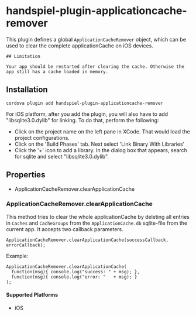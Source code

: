 # handspiel-plugin-applicationcache-remover

This plugin defines a global `ApplicationCacheRemover` object, which can be used
to clear the complete applicationCache on iOS devices.

    ## Limitation

    Your app should be restarted after clearing the cache. Otherwise the
    app still has a cache loaded in memory.

## Installation

    cordova plugin add handspiel-plugin-applicationcache-remover

For iOS platform, after you add the plugin, you will also have to add "libsqlite3.0.dylib" for linking. To do that, perform the following:

* Click on the project name on the left pane in XCode. That would load the project configurations.
* Click on the 'Build Phases' tab. Next select 'Link Binary With Libraries'
* Click the '+' icon to add a library. In the dialog box that appears, search for sqlite and select "libsqlite3.0.dylib".

## Properties

* ApplicationCacheRemover.clearApplicationCache

### ApplicationCacheRemover.clearApplicationCache

This method tries to clear the whole applicationCache by deleting all entries in `Caches` and `CacheGroups` from the `ApplicationCache.db` sqlite-file from the current app. It accepts two callback
parameters.

    ApplicationCacheRemover.clearApplicationCache(successCallback, errorCallback);

Example:

    ApplicationCacheRemover.clearApplicationCache(
      function(msg){ console.log("success: " + msg); },
      function(msg){ console.log("error: "   + msg); }
    );

#### Supported Platforms

* iOS
